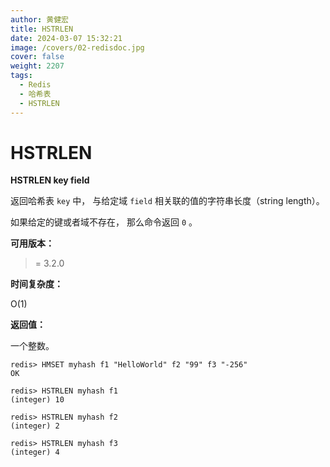 ```yaml
---
author: 黄健宏
title: HSTRLEN
date: 2024-03-07 15:32:21
image: /covers/02-redisdoc.jpg
cover: false
weight: 2207
tags:
  - Redis
  - 哈希表
  - HSTRLEN
---
```


# HSTRLEN

**HSTRLEN key field**

返回哈希表 `key` 中， 与给定域 `field` 相关联的值的字符串长度（string length）。

如果给定的键或者域不存在， 那么命令返回 `0` 。

**可用版本：**

>= 3.2.0

**时间复杂度：**

O(1)

**返回值：**

一个整数。

```shell
redis> HMSET myhash f1 "HelloWorld" f2 "99" f3 "-256"
OK

redis> HSTRLEN myhash f1
(integer) 10

redis> HSTRLEN myhash f2
(integer) 2

redis> HSTRLEN myhash f3
(integer) 4
```